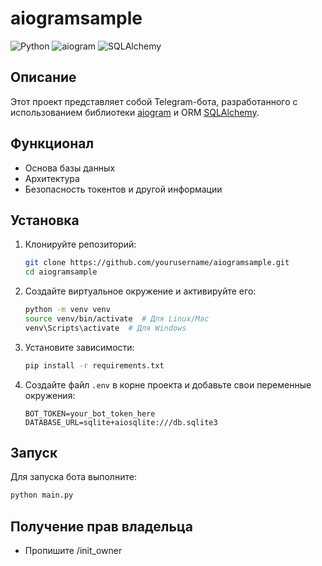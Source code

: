 # aiogramsample

![Python](https://img.shields.io/badge/python-3.8%2B-blue)
![aiogram](https://img.shields.io/badge/aiogram-3.7.0-blue)
![SQLAlchemy](https://img.shields.io/badge/sqlalchemy-2.0.30-blue)

## Описание

Этот проект представляет собой Telegram-бота, разработанного с использованием библиотеки [aiogram](https://docs.aiogram.dev/en/latest/) и ORM [SQLAlchemy](https://www.sqlalchemy.org/).

## Функционал
 - Основа базы данных
 - Архитектура
 - Безопасность токентов и другой информации

## Установка

1. Клонируйте репозиторий:

   ```bash
   git clone https://github.com/yourusername/aiogramsample.git
   cd aiogramsample
   ```

2. Создайте виртуальное окружение и активируйте его:

   ```bash
   python -m venv venv
   source venv/bin/activate  # Для Linux/Mac
   venv\Scripts\activate  # Для Windows
   ```

3. Установите зависимости:

   ```bash
   pip install -r requirements.txt
   ```

4. Создайте файл `.env` в корне проекта и добавьте свои переменные окружения:

   ```env
   BOT_TOKEN=your_bot_token_here
   DATABASE_URL=sqlite+aiosqlite:///db.sqlite3
   ```

## Запуск

Для запуска бота выполните:

```bash
python main.py
```



## Получение прав владельца
 - Пропишите /init_owner

